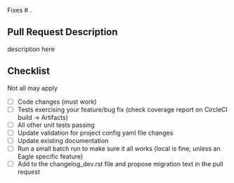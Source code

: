 Fixes # .

## Pull Request Description

description here

## Checklist

Not all may apply

- [ ] Code changes (must work)
- [ ] Tests exercising your feature/bug fix (check coverage report on CircleCI build -> Artifacts)
- [ ] All other unit tests passing
- [ ] Update validation for project config yaml file changes
- [ ] Update existing documentation
- [ ] Run a small batch run to make sure it all works (local is fine, unless an Eagle specific feature)
- [ ] Add to the changelog_dev.rst file and propose migration text in the pull request
